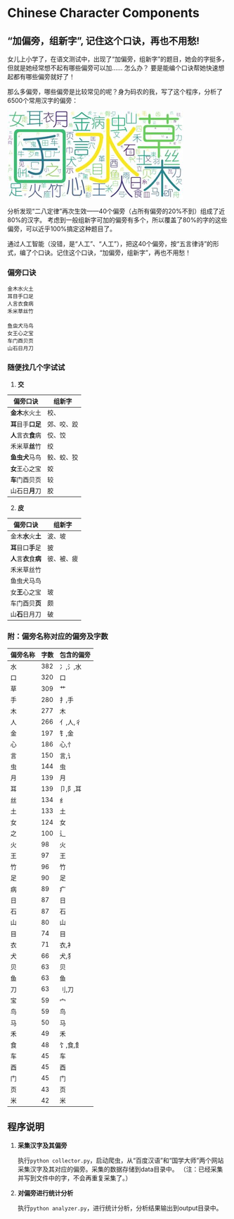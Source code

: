 # Chinese Character Components

## “加偏旁，组新字”, 记住这个口诀，再也不用愁!

女儿上小学了，在语文测试中，出现了“加偏旁，组新字”的题目，她会的字挺多，但就是她经常想不起有哪些偏旁可以加……
怎么办？ 要是能编个口诀帮她快速想起都有哪些偏旁就好了！

那么多偏旁，哪些偏旁是比较常见的呢？身为码农的我，写了这个程序，分析了6500个常用汉字的偏旁：

![wordcould](./output/wordcloud.jpg)

分析发现“二八定律”再次生效——40个偏旁（占所有偏旁的20%不到）组成了近80%的汉字。
考虑到一般组新字可加的偏旁有多个，所以覆盖了80%的字的这些偏旁，可以近乎100%搞定这种题目了。

通过人工智能（没错，是“人工”、“人工”），把这40个偏旁，按“五言律诗”的形式，编了个口诀。记住这个口诀，“加偏旁，组新字”，再也不用愁！

### 偏旁口诀
```
金木水火土
耳目手口足
人言衣食病
禾米草丝竹

鱼虫犬马鸟
女王心之宝
车门酉贝页
山石日月刀
```

### 随便找几个字试试

1. **交**

 偏旁口诀               | 组新字
-----------------------|------------
**金木**水火土          | 校、
**耳**目手**口足**      | 郊、咬、跤
**人**言衣**食**病      | 佼、饺
禾米草**丝**竹          | 绞
**鱼虫犬**马鸟          | 鲛、蛟、狡
**女**王心之宝          | 姣
**车**门酉贝页          | 较
山石日**月**刀          | 胶

2. **皮**

 偏旁口诀               | 组新字
-----------------------|------------
金木**水**火**土**      | 波、坡
**耳**目口**手**足      | 披
**人**言**衣**食**病**  | 彼、被、疲
禾米草丝竹              |
鱼虫犬马鸟              |
女**王**心之宝          | 玻
车门酉贝**页**          | 颇
山**石**日月刀          | 破


### 附：偏旁名称对应的偏旁及字数

偏旁名称|字数 |包含的偏旁
-------|----|---------
水|382|冫,氵,水
口|320|口
草|309|艹
手|280|扌,手
木|277|木
人|266|亻,人,彳
金|197|钅,金
心|186|心,忄
言|150|言,讠
虫|144|虫
月|139|月
耳|139|卩,阝,耳
丝|134|纟
土|133|土
女|124|女
之|100|辶
火|98|火
王|97|王
竹|96|竹
足|90|足
病|89|疒
日|87|日
石|87|石
山|80|山
目|74|目
衣|71|衣,衤
犬|66|犬,犭
贝|63|贝
鱼|63|鱼
刀|63|刂,刀
宝|59|宀
鸟|59|鸟
马|50|马
禾|49|禾
食|48|饣,食,飠
车|45|车
酉|45|酉
门|45|门
页|43|页
米|42|米


## 程序说明

1. **采集汉字及其偏旁**

    执行```python collector.py```，启动爬虫，从“百度汉语”和“国学大师”两个网站采集汉字及其对应的偏旁。采集的数据存储到data目录中。
    （注：已经采集并写到文件中的字，不会再重复采集了。）

2. **对偏旁进行统计分析**

    执行```python analyzer.py```，进行统计分析，分析结果输出到output目录中。